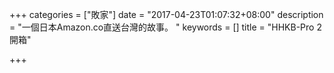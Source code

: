 +++
categories = ["敗家"]
date = "2017-04-23T01:07:32+08:00"
description = "一個日本Amazon.co直送台灣的故事。 "
keywords = []
title = "HHKB-Pro 2 開箱"

+++

